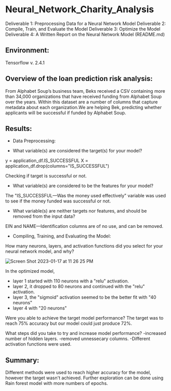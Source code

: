 # Neural_Network_Charity_Analysis

Deliverable 1: Preprocessing Data for a Neural Network Model
Deliverable 2: Compile, Train, and Evaluate the Model
Deliverable 3: Optimize the Model
Deliverable 4: A Written Report on the Neural Network Model (README.md)

## Environment:
Tensorflow v. 2.4.1

## Overview of the loan prediction risk analysis:

From Alphabet Soup’s business team, Beks received a CSV containing more than 34,000 organizations that have received funding from Alphabet Soup over the years. Within this dataset are a number of columns that capture metadata about each organization.We are helping Bek, predicting whether applicants will be successful if funded by Alphabet Soup.

## Results:

* Data Preprocessing:

- What variable(s) are considered the target(s) for your model?

y = application_df.IS_SUCCESSFUL
X = application_df.drop(columns="IS_SUCCESSFUL")

Checking if target is successful or not.

- What variable(s) are considered to be the features for your model?

The "IS_SUCCESSFUL—Was the money used effectively" variable was used to see if the money funded was successful or not.

- What variable(s) are neither targets nor features, and should be removed from the input data?

EIN and NAME—Identification columns are of no use, and can be removed.

- Compiling, Training, and Evaluating the Model:

How many neurons, layers, and activation functions did you select for your neural network model, and why?

![Screen Shot 2023-01-17 at 11 26 25 PM](https://user-images.githubusercontent.com/111619125/213083996-7ac1befd-2e47-458f-8c85-f430d687366f.png)

In the optimized model, 
- layer 1 started with 110 neurons with a "relu" activation. 
- layer 2, it dropped to 80 neurons and continued with the "relu" activation. 
- layer 3, the "sigmoid" activation seemed to be the better fit with "40 neurons"
- layer 4 with "20 neurons"


Were you able to achieve the target model performance?
The target was to reach 75% accuracy but our model could just produce 72%.

What steps did you take to try and increase model performance?
-increased number of hidden layers.
-removed unnessecary columns.
-Different activation functions were used.

## Summary:
Different methods were used to reach higher accuracy for the model, however the target wasn't achieved.
Further exploration can be done using Rain forest model with more numbers of epochs.


